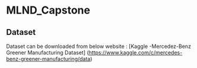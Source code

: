 # MLND_Capstone

## Dataset
Dataset can be downloaded from below website : 
[Kaggle -Mercedez-Benz Greener Manufacturing Dataset] (https://www.kaggle.com/c/mercedes-benz-greener-manufacturing/data)
